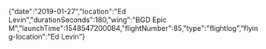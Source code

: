 {"date":"2019-01-27","location":"Ed Levin","durationSeconds":180,"wing":"BGD Epic M","launchTime":1548547200084,"flightNumber":85,"type":"flightlog","flying-location":"Ed Levin"}
